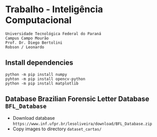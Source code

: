 # Trabalho - Inteligência Computacional

```
Universidade Tecnológica Federal do Paraná
Campus Campo Mourão
Prof. Dr. Diego Bertolini
Robson / Leonardo
```

## Install dependencies

```
python -m pip install numpy
pyhton -m pip install opencv-python
python -m pip install matplotlib
```

## Database Brazilian Forensic Letter Database `BFL_Database`

- Download database `https://www.inf.ufpr.br/lesoliveira/download/BFL_Database.zip`
- Copy images to directory `dataset_cartas/`
